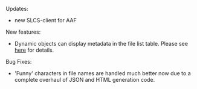 Updates:

  * new SLCS-client for AAF

New features:

  * Dynamic objects can display metadata in the file list table. Please see [here](https://projects.arcs.org.au/trac/davis/wiki/HowTo/DynamicObjects) for details.

Bug Fixes:

  * 'Funny' characters in file names are handled much better now due to a complete overhaul of JSON and HTML generation code.
